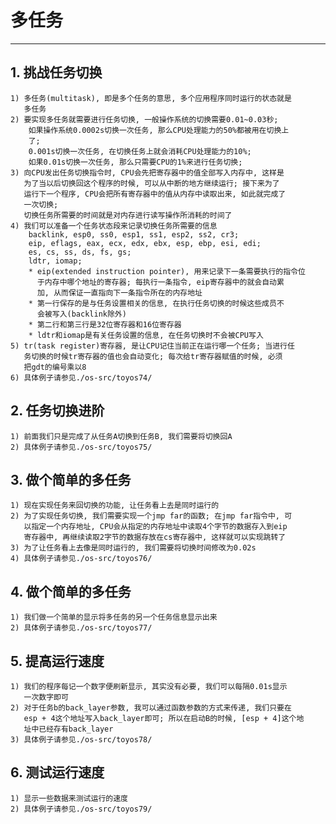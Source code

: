 # **多任务** #
***


## **1. 挑战任务切换** ##
    1) 多任务(multitask), 即是多个任务的意思, 多个应用程序同时运行的状态就是
       多任务
    2) 要实现多任务就需要进行任务切换, 一般操作系统的切换需要0.01~0.03秒;
        如果操作系统0.0002s切换一次任务, 那么CPU处理能力的50%都被用在切换上
        了;
        0.001s切换一次任务, 在切换任务上就会消耗CPU处理能力的10%;
        如果0.01s切换一次任务, 那么只需要CPU的1%来进行任务切换;
    3) 向CPU发出任务切换指令时, CPU会先把寄存器中的值全部写入内存中, 这样是
       为了当以后切换回这个程序的时候, 可以从中断的地方继续运行; 接下来为了
       运行下一个程序, CPU会把所有寄存器中的值从内存中读取出来, 如此就完成了
       一次切换; 
       切换任务所需要的时间就是对内存进行读写操作所消耗的时间了
    4) 我们可以准备一个任务状态段来记录切换任务所需要的信息
        backlink, esp0, ss0, esp1, ss1, esp2, ss2, cr3;
        eip, eflags, eax, ecx, edx, ebx, esp, ebp, esi, edi;
        es, cs, ss, ds, fs, gs;
        ldtr, iomap;
        * eip(extended instruction pointer), 用来记录下一条需要执行的指令位
          于内存中哪个地址的寄存器; 每执行一条指令, eip寄存器中的就会自动累
          加, 从而保证一直指向下一条指令所在的内存地址
        * 第一行保存的是与任务设置相关的信息, 在执行任务切换的时候这些成员不
          会被写入(backlink除外)
        * 第二行和第三行是32位寄存器和16位寄存器 
        * ldtr和iomap是有关任务设置的信息, 在任务切换时不会被CPU写入
    5) tr(task register)寄存器, 是让CPU记住当前正在运行哪一个任务; 当进行任
       务切换的时候tr寄存器的值也会自动变化; 每次给tr寄存器赋值的时候, 必须
       把gdt的编号乘以8 
    6) 具体例子请参见./os-src/toyos74/



## **2. 任务切换进阶** ##
    1) 前面我们只是完成了从任务A切换到任务B, 我们需要将切换回A 
    2) 具体例子请参见./os-src/toyos75/



## **3. 做个简单的多任务** ##
    1) 现在实现任务来回切换的功能, 让任务看上去是同时运行的
    2) 为了实现任务切换, 我们需要实现一个jmp far的函数; 在jmp far指令中, 可
       以指定一个内存地址, CPU会从指定的内存地址中读取4个字节的数据存入到eip
       寄存器中, 再继续读取2字节的数据存放在cs寄存器中, 这样就可以实现跳转了
    3) 为了让任务看上去像是同时运行的, 我们需要将切换时间修改为0.02s
    4) 具体例子请参见./os-src/toyos76/



## **4. 做个简单的多任务** ##
    1) 我们做一个简单的显示将多任务的另一个任务信息显示出来
    2) 具体例子请参见./os-src/toyos77/


## **5. 提高运行速度** ##
    1) 我们的程序每记一个数字便刷新显示, 其实没有必要, 我们可以每隔0.01s显示
       一次数字即可
    2) 对于任务b的back_layer参数, 我可以通过函数参数的方式来传递, 我们只要在
       esp + 4这个地址写入back_layer即可; 所以在启动B的时候, [esp + 4]这个地
       址中已经存有back_layer 
    3) 具体例子请参见./os-src/toyos78/


## **6. 测试运行速度** ##
    1) 显示一些数据来测试运行的速度
    2) 具体例子请参见./os-src/toyos79/
